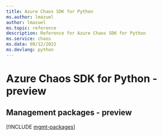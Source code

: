 ```yaml
---
title: Azure Chaos SDK for Python
ms.author: lmazuel
author: lmazuel
ms.topic: reference
description: Reference for Azure Chaos SDK for Python
ms.service: chaos
ms.data: 09/12/2022
ms.devlang: python
---
```

# Azure Chaos SDK for Python - preview

## Management packages - preview
[!INCLUDE [mgmt-packages](chaos-mgmt-index.md)]